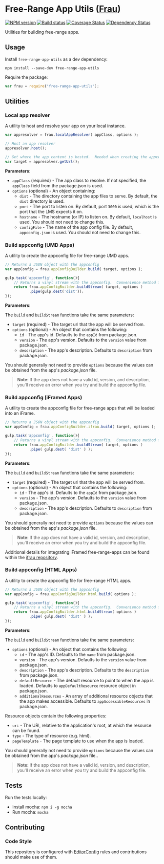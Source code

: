 # Free-Range App Utils ([Frau](http://en.wiktionary.org/wiki/Frau))
[![NPM version][npm-image]][npm-url]
[![Build status][ci-image]][ci-url]
[![Coverage Status][coverage-image]][coverage-url]
[![Dependency Status][dependencies-image]][dependencies-url]

Utilities for building free-range apps.

## Usage

Install `free-range-app-utils` as a dev dependency:

```shell
npm install --save-dev free-range-app-utils
```

Require the package:

```javascript
var frau = require('free-range-app-utils');
```

## Utilities

### Local app resolver
A utility to host and resolve your app on your local instance.

```javascript
var appresolver = frau.localAppResolver( appClass, options );

// Host an app resolver
appresolver.host();

// Get where the app content is hosted.  Needed when creating the appconfig.
var target = appresolver.getUrl();
```

**Parameters**:

- `appClass` (required) - The app class to resolve.  If not specified, the `appClass` field from the package.json is used.
- `options` (optional) - An object containing:
  - `dist` - The directory containing the app files to serve.  By default, the `dist` directory is used.
  - `port` - The port to listen on.  By default, port `3000` is used, which is the port that the LMS expects it on.
  - `hostname` - The hostname (or IP) to listen on. By default, `localhost` is used.  You should not need to change this.
  - `configFile` - The name of the app config file.  By default, `appconfig.json` is used.  You should not need to change this.

### Build appconfig (UMD Apps)
A utility to create the appconfig file for free-range UMD apps.

```javascript
// Returns a JSON object with the appconfig
var appConfig = frau.appConfigBuilder.build( target, options );
```

```javascript
gulp.task('appconfig', function(){
    // Returns a vinyl stream with the appconfig.  Convenience method for use with gulp.
    return frau.appConfigBuilder.buildStream( target, options )
           .pipe(gulp.dest('dist'));
});
```

**Parameters**:

The `build` and `buildStream` functions take the same parameters:

- `target` (required) - The target url that the app will be served from.
- `options` (optional) - An object that contains the following:
  - `id` - The app's id.  Defaults to the `appId` from package.json.
  - `version` - The app's version.  Defaults to the `version` value from package.json.
  - `description` - The app's description.  Defaults to `description` from package.json.

You should generally not need to provide `options` because the values can be obtained from the app's *package.json* file.

> **Note**: If the app does not have a valid id, version, and description, you'll receive an error when you try and build the appconfig file.


### Build appconfig (iFramed Apps)
A utility to create the appconfig file for free-range apps that will be loaded into an iFrame.

```javascript
// Returns a JSON object with the appconfig
var appConfig = frau.appConfigBuilder.ifrau.build( target, options );
```

```javascript
gulp.task('appconfig', function(){
    // Returns a vinyl stream with the appconfig.  Convenience method for use with gulp.
    return frau.appConfigBuilder.buildStream( target, options )
           .pipe( gulp.dest( 'dist' ) );
});
```

**Parameters**:

The `build` and `buildStream` functions take the same parameters:

- `target` (required) - The target url that the app will be served from.
- `options` (optional) - An object that contains the following:
  - `id` - The app's id.  Defaults to the `appId` from package.json.
  - `version` - The app's version.  Defaults to the `version` value from package.json.
  - `description` - The app's description.  Defaults to `description` from package.json.

You should generally not need to provide `options` because the values can be obtained from the app's *package.json* file.

> **Note**: If the app does not have a valid id, version, and description, you'll receive an error when you try and build the appconfig file.

Additional details for integrating iFramed free-range-apps can be found within the [ifrau repository](https://github.com/Brightspace/ifrau).

### Build appconfig (HTML Apps)
A utility to create the appconfig file for free-range HTML apps.

```javascript
// Returns a JSON object with the appconfig
var appConfig = frau.appConfigBuilder.html.build( options );
```

```javascript
gulp.task('appconfig', function(){
    // Returns a vinyl stream with the appconfig.  Convenience method for use with gulp.
    return frau.appConfigBuilder.html.buildStream( options )
           .pipe( gulp.dest( 'dist' ) );
});
```

**Parameters**:

The `build` and `buildStream` functions take the same parameters:

- `options` (optional) - An object that contains the following:
  - `id` - The app's ID.  Defaults to the `name` from package.json.
  - `version` - The app's version.  Defaults to the `version` value from package.json.
  - `description` - The app's description.  Defaults to the `description` from package.json.
  - `defaultResource` - The default resource to point to when the app is loaded. Defaults to `appDefaultResource` resource object in package.json.
  - `additionalResources` - An array of additional resource objects that the app makes accessible. Defaults to `appAccessibleResources` in package.json.

Resource objects contain the following properties:

- `uri` - The URI, relative to the application's root, at which the resource can be found.
- `type` - The type of resource (e.g. html).
- `pageTemplate` - The page template to use when the app is loaded.

You should generally not need to provide `options` because the values can be obtained from the app's *package.json* file..

> **Note**: If the app does not have a valid id, version, and description, you'll receive an error when you try and build the appconfig file.

## Tests

Run the tests locally:

- Install mocha: `npm i -g mocha`
- Run mocha: `mocha`

## Contributing

### Code Style

This repository is configured with [EditorConfig](http://editorconfig.org) rules and contributions should make use of them.

[npm-url]: https://www.npmjs.org/package/free-range-app-utils
[npm-image]: https://img.shields.io/npm/v/free-range-app-utils.svg
[ci-url]: https://travis-ci.org/Brightspace/free-range-app-utils
[ci-image]: https://travis-ci.org/Brightspace/free-range-app-utils.svg?branch=master
[coverage-url]: https://coveralls.io/r/Brightspace/free-range-app-utils?branch=master
[coverage-image]: https://img.shields.io/coveralls/Brightspace/free-range-app-utils.svg
[dependencies-url]: https://david-dm.org/brightspace/free-range-app-utils
[dependencies-image]: https://img.shields.io/david/Brightspace/free-range-app-utils.svg
